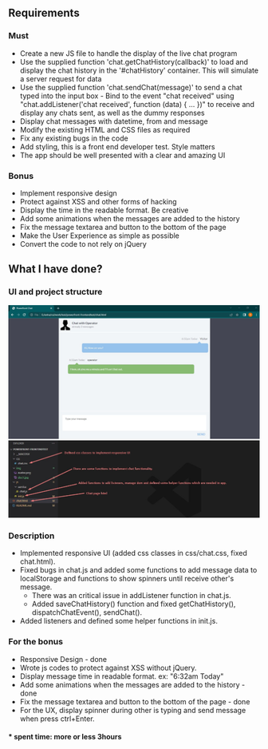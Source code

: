 ## Requirements
### Must
- Create a new JS file to handle the display of the live chat program
- Use the supplied function 'chat.getChatHistory(callback)' to load and display the chat
history in the '#chatHistory' container. This will simulate a server request for data
- Use the supplied function 'chat.sendChat(message)' to send a chat typed into the input
box - Bind to the event "chat received" using "chat.addListener('chat received', function
(data) { ... })" to receive and display any chats sent, as well as the dummy responses
- Display chat messages with datetime, from and message
- Modify the existing HTML and CSS files as required
- Fix any existing bugs in the code
- Add styling, this is a front end developer test. Style matters
- The app should be well presented with a clear and amazing UI
### Bonus
- Implement responsive design
- Protect against XSS and other forms of hacking
- Display the time in the readable format. Be creative
- Add some animations when the messages are added to the history
- Fix the message textarea and button to the bottom of the page
- Make the User Experience as simple as possible
- Convert the code to not rely on jQuery

## What I have done?
### UI and project structure

<picture>
    <img alt="UI" src="./img/doc1.jpg">
    <img alt="Project structure." src="./img/doc2.jpg">
</picture>

### Description
- Implemented responsive UI (added css classes in css/chat.css, fixed chat.html).
- Fixed bugs in chat.js and added some functions to add message data to localStorage and functions to show spinners until receive other's message.
    * There was an critical issue in addListener function in chat.js.
    * Added saveChatHistory() function and fixed getChatHistory(), dispatchChatEvent(), sendChat().
- Added listeners and defined some helper functions in init.js.

### For the bonus
- Responsive Design - done
- Wrote js codes to protect against XSS without jQuery.
- Display message time in readable format. ex: "6:32am Today"
- Add some animations when the messages are added to the history - done
- Fix the message textarea and button to the bottom of the page - done
- For the UX, display spinner during other is typing and send message when press ctrl+Enter.

#### * spent time: more or less 3hours